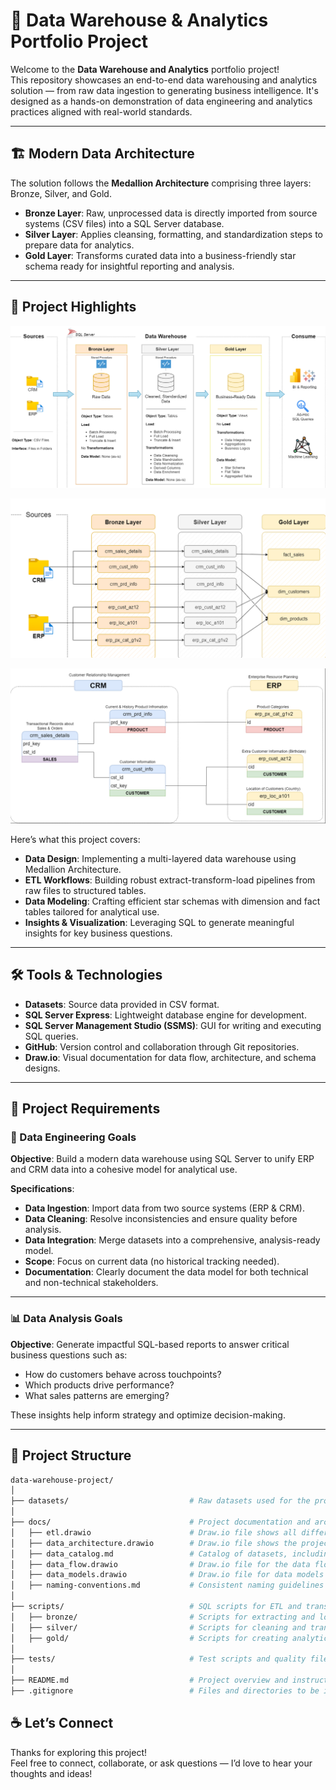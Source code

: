 # 🚀 Data Warehouse & Analytics Portfolio Project

Welcome to the **Data Warehouse and Analytics** portfolio project!  
This repository showcases an end-to-end data warehousing and analytics solution — from raw data ingestion to generating business intelligence. It's designed as a hands-on demonstration of data engineering and analytics practices aligned with real-world standards.

---

## 🏗️ Modern Data Architecture

The solution follows the **Medallion Architecture** comprising three layers: Bronze, Silver, and Gold.

- **Bronze Layer**: Raw, unprocessed data is directly imported from source systems (CSV files) into a SQL Server database.
- **Silver Layer**: Applies cleansing, formatting, and standardization steps to prepare data for analytics.
- **Gold Layer**: Transforms curated data into a business-friendly star schema ready for insightful reporting and analysis.

---

## 📖 Project Highlights

![Data Layers](https://github.com/Sonawane-Karan26/DataWareHouse_using_SQLServer/blob/main/docs/data_architecture.png)

![Data Layers](https://github.com/Sonawane-Karan26/DataWareHouse_using_SQLServer/blob/main/datasets/Data_flow.png)

![Data Layers](https://github.com/Sonawane-Karan26/DataWareHouse_using_SQLServer/blob/main/datasets/Data_integration.png)

Here’s what this project covers:

- **Data Design**: Implementing a multi-layered data warehouse using Medallion Architecture.
- **ETL Workflows**: Building robust extract-transform-load pipelines from raw files to structured tables.
- **Data Modeling**: Crafting efficient star schemas with dimension and fact tables tailored for analytical use.
- **Insights & Visualization**: Leveraging SQL to generate meaningful insights for key business questions.

---

## 🛠️ Tools & Technologies

- **Datasets**: Source data provided in CSV format.
- **SQL Server Express**: Lightweight database engine for development.
- **SQL Server Management Studio (SSMS)**: GUI for writing and executing SQL queries.
- **GitHub**: Version control and collaboration through Git repositories.
- **Draw.io**: Visual documentation for data flow, architecture, and schema designs.

---

## 🚧 Project Requirements

### 🔧 Data Engineering Goals

**Objective**: Build a modern data warehouse using SQL Server to unify ERP and CRM data into a cohesive model for analytical use.

**Specifications**:
- **Data Ingestion**: Import data from two source systems (ERP & CRM).
- **Data Cleaning**: Resolve inconsistencies and ensure quality before analysis.
- **Data Integration**: Merge datasets into a comprehensive, analysis-ready model.
- **Scope**: Focus on current data (no historical tracking needed).
- **Documentation**: Clearly document the data model for both technical and non-technical stakeholders.

---

### 📊 Data Analysis Goals

**Objective**: Generate impactful SQL-based reports to answer critical business questions such as:

- How do customers behave across touchpoints?
- Which products drive performance?
- What sales patterns are emerging?

These insights help inform strategy and optimize decision-making.

---

## 📂 Project Structure
```bash
data-warehouse-project/
│
├── datasets/                           # Raw datasets used for the project (ERP and CRM data)
│
├── docs/                               # Project documentation and architecture details
│   ├── etl.drawio                      # Draw.io file shows all different techniquies and methods of ETL
│   ├── data_architecture.drawio        # Draw.io file shows the project's architecture
│   ├── data_catalog.md                 # Catalog of datasets, including field descriptions and metadata
│   ├── data_flow.drawio                # Draw.io file for the data flow diagram
│   ├── data_models.drawio              # Draw.io file for data models (star schema)
│   ├── naming-conventions.md           # Consistent naming guidelines for tables, columns, and files
│
├── scripts/                            # SQL scripts for ETL and transformations
│   ├── bronze/                         # Scripts for extracting and loading raw data
│   ├── silver/                         # Scripts for cleaning and transforming data
│   ├── gold/                           # Scripts for creating analytical models
│
├── tests/                              # Test scripts and quality files
│
├── README.md                           # Project overview and instructions
├── .gitignore                          # Files and directories to be ignored by Git
```


## ☕ Let’s Connect

Thanks for exploring this project!  
Feel free to connect, collaborate, or ask questions — I’d love to hear your thoughts and ideas!

